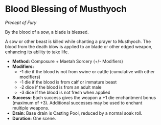 # Blood Blessing of Musthyoch

_Precept of Fury_

By the blood of a sow, a blade is blessed.

A sow or other beast is killed while chanting a prayer to Musthyoch. The blood from the death blow is applied to an blade or other edged weapon, enhancing its ability to take life.

* **Method:** Composure + Maetah Sorcery (+/- Modifiers)
* **Modifiers:**
  * -1 die if the blood is not from swine or cattle (cumulative with other modifiers)
  * -1 die if the blood is from calf or immature beast
  * -2 dice if the blood is from an adult male
  * -3 dice if the blood is not fresh when applied
* **Success:** Each success gives the weapon a +1 die enchantment bonus (maximum of +3). Additional successes may be used to enchant multiple weapons.
* **Drain:** Base drain is Casting Pool, reduced by a normal soak roll.
* **Duration:** One scene.